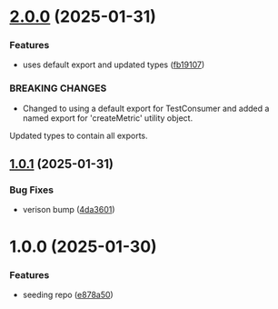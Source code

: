 # [2.0.0](https://github.com/metrics-js/test-consumer/compare/v1.0.1...v2.0.0) (2025-01-31)


### Features

* uses default export and updated types ([fb19107](https://github.com/metrics-js/test-consumer/commit/fb191073500e91bebbc7a7cb8124d9504f6f01bf))


### BREAKING CHANGES

* Changed to using a default export for TestConsumer and added a named export for
'createMetric' utility object.

Updated types to contain all exports.

## [1.0.1](https://github.com/metrics-js/test-consumer/compare/v1.0.0...v1.0.1) (2025-01-31)


### Bug Fixes

* verison bump ([4da3601](https://github.com/metrics-js/test-consumer/commit/4da3601f5a0e7da640f185a038509c71d5590b07))

# 1.0.0 (2025-01-30)


### Features

* seeding repo ([e878a50](https://github.com/metrics-js/test-consumer/commit/e878a50cbce8843e9b635c493b7205da988d06df))
